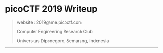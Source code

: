 # picoCTF 2019 Writeup

> website : 2019game.picoctf.com
>
> Computer Engineering Research Club
>
> Universitas Diponegoro, Semarang, Indonesia

---